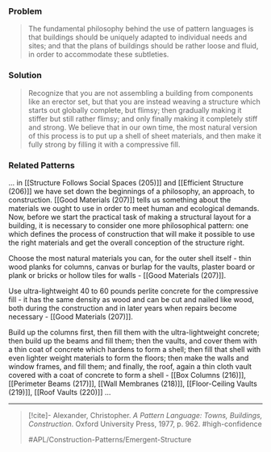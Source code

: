 ### Problem
>The fundamental philosophy behind the use of pattern languages is that buildings should be uniquely adapted to individual needs and sites; and that the plans of buildings should be rather loose and fluid, in order to accommodate these subtleties.

### Solution
>Recognize that you are not assembling a building from components like an erector set, but that you are instead weaving a structure which starts out globally complete, but flimsy; then gradually making it stiffer but still rather flimsy; and only finally making it completely stiff and strong.
>We believe that in our own time, the most natural version of this process is to put up a shell of sheet materials, and then make it fully strong by filling it with a compressive fill.

### Related Patterns
... in [[Structure Follows Social Spaces (205)]] and [[Efficient Structure (206)]] we have set down the beginnings of a philosophy, an approach, to construction. [[Good Materials (207)]] tells us something about the materials we ought to use in order to meet human and ecological demands. Now, before we start the practical task of making a structural layout for a building, it is necessary to consider one more philosophical pattern: one which defines the process of construction that will make it possible to use the right materials and get the overall conception of the structure right.

Choose the most natural materials you can, for the outer shell itself - thin wood planks for columns, canvas or burlap for the vaults, plaster board or plank or bricks or hollow tiles for walls - [[Good Materials (207)]].

Use ultra-lightweight 40 to 60 pounds perlite concrete for the compressive fill - it has the same density as wood and can be cut and nailed like wood, both during the construction and in later years when repairs become necessary - [[Good Materials (207)]].

Build up the columns first, then fill them with the ultra-lightweight concrete; then build up the beams and fill them; then the vaults, and cover them with a thin coat of concrete which hardens to form a shell; then fill that shell with even lighter weight materials to form the floors; then make the walls and window frames, and fill them; and finally, the roof, again a thin cloth vault covered with a coat of concrete to form a shell - [[Box Columns (216)]], [[Perimeter Beams (217)]], [[Wall Membranes (218)]], [[Floor-Ceiling Vaults (219)]], [[Roof Vaults (220)]] ...

---

> [!cite]- Alexander, Christopher. _A Pattern Language: Towns, Buildings, Construction_. Oxford University Press, 1977, p. 962.
> #high-confidence
>
> #APL/Construction-Patterns/Emergent-Structure
